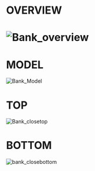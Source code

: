 




<h1>OVERVIEW<h1/>

![Bank_overview](https://github.com/git-mo-betta/git-mo-betta/assets/119739482/00180b24-6791-4a55-b46f-7aeaaac8e0e5)
<h1>MODEL</h1>

![Bank_Model](https://github.com/git-mo-betta/git-mo-betta/assets/119739482/094a60a8-50c3-4d01-84d3-d96d1b2095e9)
<h1>TOP</h1>

![Bank_closetop](https://github.com/git-mo-betta/git-mo-betta/assets/119739482/f6cb8c2b-db4f-4eca-b93f-47025a790625)
<h1>BOTTOM</h1>

![bank_closebottom](https://github.com/git-mo-betta/git-mo-betta/assets/119739482/f59d09e0-1684-4dd6-afe5-0eed4b854346)



